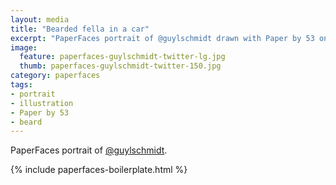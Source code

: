 ```yaml
---
layout: media
title: "Bearded fella in a car"
excerpt: "PaperFaces portrait of @guylschmidt drawn with Paper by 53 on an iPad."
image: 
  feature: paperfaces-guylschmidt-twitter-lg.jpg
  thumb: paperfaces-guylschmidt-twitter-150.jpg
category: paperfaces
tags: 
- portrait
- illustration
- Paper by 53
- beard
---
```


PaperFaces portrait of [@guylschmidt](http://twitter.com/guylschmidt).

{% include paperfaces-boilerplate.html %}